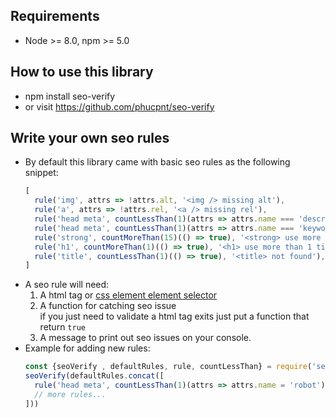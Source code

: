 ## Requirements

* Node >= 8.0, npm >= 5.0

## How to use this library

* npm install seo-verify
* or visit https://github.com/phucpnt/seo-verify


## Write your own seo rules
* By default this library came with basic seo rules as the following snippet:
  ```javascript
  [
    rule('img', attrs => !attrs.alt, '<img /> missing alt'),
    rule('a', attrs => !attrs.rel, '<a /> missing rel'),
    rule('head meta', countLessThan(1)(attrs => attrs.name === 'description'), '<meta name="description" /> not found'),
    rule('head meta', countLessThan(1)(attrs => attrs.name === 'keywords'), '<meta name="keywords" /> not found'),
    rule('strong', countMoreThan(15)(() => true), '<strong> use more than 15 times'),
    rule('h1', countMoreThan(1)(() => true), '<h1> use more than 1 time'),
    rule('title', countLessThan(1)(() => true), '<title> not found'),
  ]
  ```
* A seo rule will need: 
  1) A html tag or [css element element selector](https://www.w3schools.com/cssref/sel_element_element.asp)
  2) A function for catching seo issue  
  if you just need to validate a html tag exits just put a function that return `true`
  3) A message to print out seo issues on your console.
* Example for adding new rules:
  ```javascript
  const {seoVerify , defaultRules, rule, countLessThan} = require('seo-verify');
  seoVerify(defaultRules.concat([
    rule('head meta', countLessThan(1)(attrs => attrs.name = 'robot'), '<meta name="robot" /> not found')
    // more rules...
  ]))
  ```

